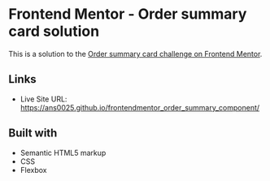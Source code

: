 # Frontend Mentor - Order summary card solution

This is a solution to the [Order summary card challenge on Frontend Mentor](https://www.frontendmentor.io/challenges/order-summary-component-QlPmajDUj).

## Links

- Live Site URL: https://ans0025.github.io/frontendmentor_order_summary_component/

## Built with

- Semantic HTML5 markup
- CSS
- Flexbox
